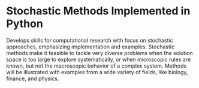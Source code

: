 # Stochastic Methods Implemented in Python

Develops skills for computational research with focus on stochastic approaches, emphasizing implementation and examples. Stochastic methods make it feasible to tackle very diverse problems when the solution space is too large to explore systematically, or when microscopic rules are known, but not the macroscopic behavior of a complex system. Methods will be illustrated with examples from a wide variety of fields, like biology, finance, and physics.